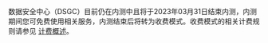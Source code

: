 数据安全中心（DSGC）目前仍在内测中且将于2023年03月31日结束内测，内测期间您可免费使用相关服务，内测结束后将转为收费模式。收费模式的相关计费规则请参见 [计费概述](https://cloud.tencent.com/document/product/1087/35082)。
